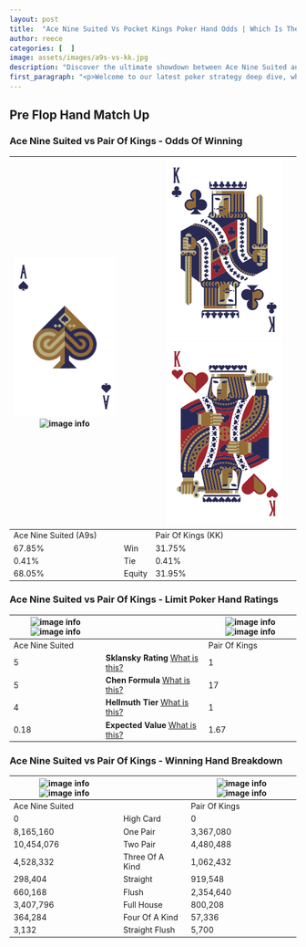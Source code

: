 ```yaml
---
layout: post
title:  "Ace Nine Suited Vs Pocket Kings Poker Hand Odds | Which Is The Better Hand In Poker? A Complete Guide"
author: reece
categories: [  ]
image: assets/images/a9s-vs-kk.jpg
description: "Discover the ultimate showdown between Ace Nine Suited and Pair Of Kings in poker! Uncover the odds, strategies, and scenarios where one hand triumphs over the other. Get ready to up your poker game with this thrilling analysis."
first_paragraph: "<p>Welcome to our latest poker strategy deep dive, where we're pitting two distinct hands against each other in a high-stakes showdown: Ace Nine Suited vs Pair Of Kings.</p><p>In the dynamic world of poker, every decision counts, and knowing which hand holds the upper hand is key to your success at the table.</p><p>In this article, we'll dissect these two hands, explore the scenarios where one dominates the other, and equip you with the knowledge to make strategic choices that can tip the odds in your favor.</p><p>Get ready to unravel the intriguing dynamics of these poker hands and elevate your game to new heights.</p>"
---
```




[comment]: # (sp0)

## Pre Flop Hand Match Up

<div class="table hand-ratings" markdown="1"> 



### Ace Nine Suited vs Pair Of Kings - Odds Of Winning


    
| ![image info](assets/images/hand1/a.png) ![image info](assets/images/hand1/9s.png) |  | ![image info](assets/images/hand2/k.png) ![image info](assets/images/hand2/ko.png) |
| -------- | -------- | -------- |
| Ace Nine Suited (A9s) |  | Pair Of Kings (KK) |
| 67.85% | Win | 31.75% |
| 0.41% | Tie | 0.41% |
| 68.05% | Equity | 31.95% |




[comment]: # (sp1)



### Ace Nine Suited vs Pair Of Kings - Limit Poker Hand Ratings


    
| ![image info](https://www.riverpairs.com/assets/images/hand1/a.png) ![image info](https://www.riverpairs.com/assets/images/hand1/9s.png) |  | ![image info](https://www.riverpairs.com/assets/images/hand2/k.png) ![image info](https://www.riverpairs.com/assets/images/hand2/ko.png) |
| -------- | -------- | -------- |
| Ace Nine Suited |  | Pair Of Kings |
| 5 | **Sklansky Rating** [What is this?](/sklansky-rating-explained) | 1 |
| 5 | **Chen Formula** [What is this?](/chen-formula-explained) | 17 |
| 4 | **Hellmuth Tier** [What is this?](/Hellmuth-tier-explained) | 1 |
| 0.18 | **Expected Value** [What is this?](/expected-value-explained) | 1.67 |




[comment]: # (sp2)



### Ace Nine Suited vs Pair Of Kings - Winning Hand Breakdown


    
| ![image info](https://www.riverpairs.com/assets/images/hand1/a.png) ![image info](https://www.riverpairs.com/assets/images/hand1/9s.png) |  | ![image info](https://www.riverpairs.com/assets/images/hand2/k.png) ![image info](https://www.riverpairs.com/assets/images/hand2/ko.png) |
| -------- | -------- | -------- |
| Ace Nine Suited |  | Pair Of Kings |
| 0 | High Card | 0 |
| 8,165,160 | One Pair | 3,367,080 |
| 10,454,076 | Two Pair | 4,480,488 |
| 4,528,332 | Three Of A Kind | 1,062,432 |
| 298,404 | Straight | 919,548 |
| 660,168 | Flush | 2,354,640 |
| 3,407,796 | Full House | 800,208 |
| 364,284 | Four Of A Kind | 57,336 |
| 3,132 | Straight Flush | 5,700 |




[comment]: # (sp3)



</div>

[comment]: # (sp4)



[comment]: # (sp5)

